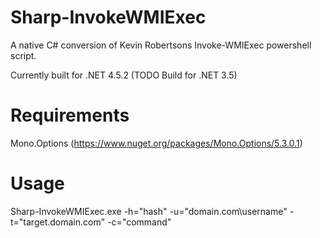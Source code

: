 # Sharp-InvokeWMIExec
A native C# conversion of Kevin Robertsons Invoke-WMIExec powershell script.

Currently built for .NET 4.5.2 (TODO Build for .NET 3.5)

# Requirements
Mono.Options (https://www.nuget.org/packages/Mono.Options/5.3.0.1)

# Usage
Sharp-InvokeWMIExec.exe -h="hash" -u="domain.com\username" -t="target.domain.com" -c="command"
